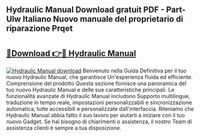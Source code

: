 ## Hydraulic Manual Download gratuit PDF - Part-Ulw Italiano Nuovo manuale del proprietario di riparazione Prqet

# <h2><a href="http://dfb7inm.blite.top/?on=Hydraulic+Manual">🔗Download 👉🔴 Hydraulic Manual</a></h2>

[![Hydraulic Manual download](https://i.imgur.com/lujVjoI.png)](http://dfb7inm.blite.top/?on=Hydraulic+Manual)
Benvenuto nella Guida Definitiva per il tuo nuovo Hydraulic Manual, che garantisce Un'esperienza fluida ed efficiente. Comprensione del prodotto Questa sezione fornisce una panoramica del tuo nuovo Hydraulic Manual e delle sue caratteristiche principali. Le funzionalità avanzate di Hydraulic Manual includono Supporto multilingue, traduzione in tempo reale, impostazioni personalizzabili e sincronizzazione automatica, tutte accessibili e personalizzate dall'interfaccia. Riteniamo che Hydraulic Manual abbia fatto il suo lavoro per aiutarti a iniziare con il tuo nuovo Gadget. Se hai bisogno di chiarimenti o assistenza, il nostro Team di assistenza clienti è sempre a tua disposizione.
